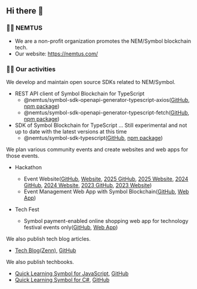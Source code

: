 ## Hi there 👋

### 🙋‍♀️ NEMTUS

- We are a non-profit organization promotes the NEM/Symbol blockchain tech.
- Our website: https://nemtus.com/

### 👩‍💻 Our activities

We develop and maintain open source SDKs related to NEM/Symbol.

- REST API client of Symbol Blockchain for TypeScript
  - @nemtus/symbol-sdk-openapi-generator-typescript-axios([GitHub](https://github.com/nemtus/symbol-sdk-openapi-generator-typescript-axios), [npm package](https://www.npmjs.com/package/@nemtus/symbol-sdk-openapi-generator-typescript-axios))
  - @nemtus/symbol-sdk-openapi-generator-typescript-fetch([GitHub](https://github.com/nemtus/symbol-sdk-openapi-generator-typescript-fetch), [npm package](https://www.npmjs.com/package/@nemtus/symbol-sdk-openapi-generator-typescript-fetch))
- SDK of Symbol Blockchain for TypeScript ... Still experimental and not up to date with the latest versions at this time
  - @nemtus/symbol-sdk-typescript([GitHub](https://github.com/nemtus/symbol), [npm package](https://www.npmjs.com/package/@nemtus/symbol-sdk-typescript))

We plan various community events and create websites and web apps for those events.

- Hackathon
  - Event Website([GitHub](https://github.com/nemtus/hackathon-lp), [Website](https://hackathon.nemtus.com/), [2025 GitHub](https://github.com/nemtus/hackathon-lp-2025), [2025 Website](https://hackathon-2025.nemtus.com/), [2024 GitHub](https://github.com/nemtus/hackathon-lp-2024), [2024 Website](https://hackathon-2024.nemtus.com/), [2023 GitHub](https://github.com/nemtus/hackathon-lp-2023), [2023 Website](https://hackathon-2023.nemtus.com/))
  - Event Management Web App with Symbol Blockchain([GitHub](https://github.com/nemtus/hackathon), [Web App](https://nemtus-hackathon.web.app/))

- Tech Fest
  - Symbol payment-enabled online shopping web app for technology festival events only([GitHub](https://github.com/nemtus/symbol-fest-market), [Web App](https://symbol-fest-market.nemtus.com/))

We also publish tech blog articles.

- [Tech Blog(Zenn)](https://zenn.dev/nemtus), [GitHub](https://github.com/nemtus/tech-blog)

We also publish techbooks.

- [Quick Learning Symbol for JavaScript](https://techbookfest.org/product/1iLNyYUUpfvh2EsB8qj0U0), [GitHub](https://github.com/YasunoriMATSUOKA/tbf14-qls/)
- [Quick Learning Symbol for C#](https://techbookfest.org/product/rMKkMgBq9ZadJSecDytR9k), [GitHub](https://github.com/YasunoriMATSUOKA/tbf14-qls-cs/)
